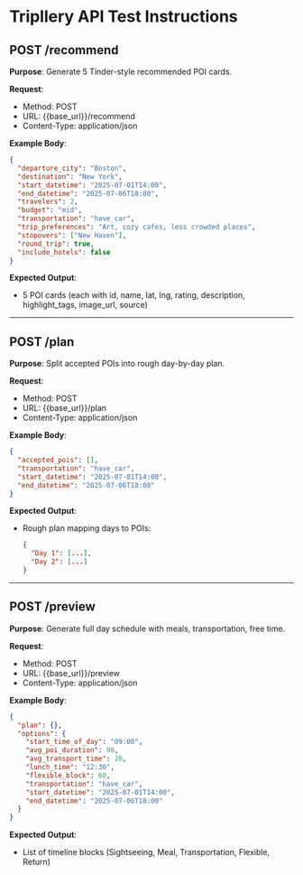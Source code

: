 
# Tripllery API Test Instructions

## POST /recommend

**Purpose**: Generate 5 Tinder-style recommended POI cards.

**Request**:
- Method: POST
- URL: {{base_url}}/recommend
- Content-Type: application/json

**Example Body**:

```json
{
  "departure_city": "Boston",
  "destination": "New York",
  "start_datetime": "2025-07-01T14:00",
  "end_datetime": "2025-07-06T18:00",
  "travelers": 2,
  "budget": "mid",
  "transportation": "have_car",
  "trip_preferences": "Art, cozy cafes, less crowded places",
  "stopovers": ["New Haven"],
  "round_trip": true,
  "include_hotels": false
}
```

**Expected Output**:
- 5 POI cards (each with id, name, lat, lng, rating, description, highlight_tags, image_url, source)

---

## POST /plan

**Purpose**: Split accepted POIs into rough day-by-day plan.

**Request**:
- Method: POST
- URL: {{base_url}}/plan
- Content-Type: application/json

**Example Body**:

```json
{
  "accepted_pois": [],
  "transportation": "have_car",
  "start_datetime": "2025-07-01T14:00",
  "end_datetime": "2025-07-06T18:00"
}
```

**Expected Output**:
- Rough plan mapping days to POIs:
  ```json
  {
    "Day 1": [...],
    "Day 2": [...]
  }
  ```

---

## POST /preview

**Purpose**: Generate full day schedule with meals, transportation, free time.

**Request**:
- Method: POST
- URL: {{base_url}}/preview
- Content-Type: application/json

**Example Body**:

```json
{
  "plan": {},
  "options": {
    "start_time_of_day": "09:00",
    "avg_poi_duration": 90,
    "avg_transport_time": 20,
    "lunch_time": "12:30",
    "flexible_block": 60,
    "transportation": "have_car",
    "start_datetime": "2025-07-01T14:00",
    "end_datetime": "2025-07-06T18:00"
  }
}
```

**Expected Output**:
- List of timeline blocks (Sightseeing, Meal, Transportation, Flexible, Return)

